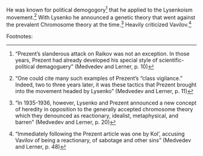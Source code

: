  He was known for political demogogory[^1] that he applied to the Lysenkoism movement.[^2] With Lysenko he announced a genetic theory that went against the prevalent Chromosome theory at the time.[^3] Heavily criticized Vavilov.[^4]
 
 
 Footnotes:
 
 [^1]:“Prezent’s slanderous attack on Raikov was not an exception.  In those years, Prezent had already developed his special style of scientific-political demagoguery” (Medvedev and Lerner, p. 10)
 
 [^2]:“One  could cite many such examples of Prezent’s “class vigilance.”  Indeed, two to three years later, it was these tactics that Prezent brought into the movement headed by Lysenko”  (Medvedev and Lerner, p. 11)
 
 [^3]:“In 1935-1936, however, Lysenko and Prezent announced  a new concept of heredity in opposition to the generally  accepted chromosome theory which they denounced as reactionary, idealist, metaphysical, and barren”  (Medvedev and Lerner, p. 20)
 
 [^4]:“Immediately following the Prezent article was one by Kol’,  accusing Vavilov of being a reactionary, of sabotage and  other sins”  (Medvedev and Lerner, p. 48)
